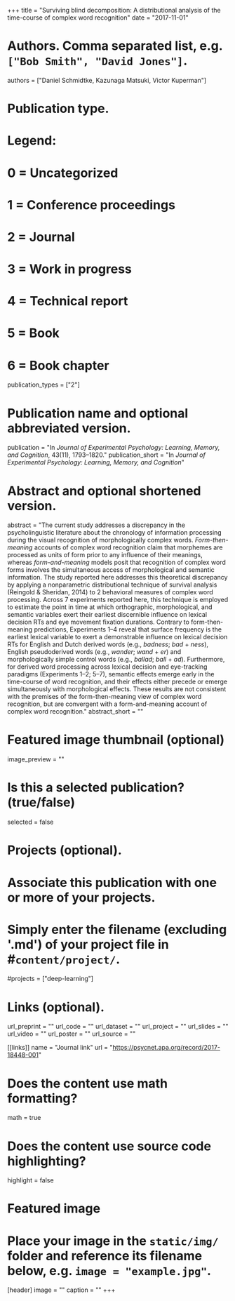 +++
title = "Surviving blind decomposition: A distributional analysis of the time-course of complex word recognition"
date = "2017-11-01"

# Authors. Comma separated list, e.g. `["Bob Smith", "David Jones"]`.
authors = ["Daniel Schmidtke, Kazunaga Matsuki, Victor Kuperman"]

# Publication type.
# Legend:
# 0 = Uncategorized
# 1 = Conference proceedings
# 2 = Journal
# 3 = Work in progress
# 4 = Technical report
# 5 = Book
# 6 = Book chapter
publication_types = ["2"]

# Publication name and optional abbreviated version.
publication = "In *Journal of Experimental Psychology: Learning, Memory, and Cognition*, 43(11), 1793–1820." 
publication_short = "In *Journal of Experimental Psychology: Learning, Memory, and Cognition*"

# Abstract and optional shortened version.
abstract = "The current study addresses a discrepancy in the psycholinguistic literature about the chronology of information processing during the visual recognition of morphologically complex words. *Form-then-meaning* accounts of complex word recognition claim that morphemes are processed as units of form prior to any influence of their meanings, whereas *form-and-meaning* models posit that recognition of complex word forms involves the simultaneous access of morphological and semantic information. The study reported here addresses this theoretical discrepancy by applying a nonparametric distributional technique of survival analysis (Reingold & Sheridan, 2014) to 2 behavioral measures of complex word processing. Across 7 experiments reported here, this technique is employed to estimate the point in time at which orthographic, morphological, and semantic variables exert their earliest discernible influence on lexical decision RTs and eye movement fixation durations. Contrary to form-then-meaning predictions, Experiments 1–4 reveal that surface frequency is the earliest lexical variable to exert a demonstrable influence on lexical decision RTs for English and Dutch derived words (e.g., *badness*; *bad* + *ness*), English pseudoderived words (e.g., *wander*; *wand* + *er*) and morphologically simple control words (e.g., *ballad*; *ball* + *ad*). Furthermore, for derived word processing across lexical decision and eye-tracking paradigms (Experiments 1–2; 5–7), semantic effects emerge early in the time-course of word recognition, and their effects either precede or emerge simultaneously with morphological effects. These results are not consistent with the premises of the form-then-meaning view of complex word recognition, but are convergent with a form-and-meaning account of complex word recognition."
abstract_short = ""

# Featured image thumbnail (optional)
image_preview = ""

# Is this a selected publication? (true/false)
selected = false

# Projects (optional).
#   Associate this publication with one or more of your projects.
#   Simply enter the filename (excluding '.md') of your project file in #`content/project/`.
#projects = ["deep-learning"]

# Links (optional). 
url_preprint = ""
url_code = ""
url_dataset = ""
url_project = ""
url_slides = ""
url_video = ""
url_poster = ""
url_source = ""

[[links]]
name = "Journal link"
url = "https://psycnet.apa.org/record/2017-18448-001"

# Does the content use math formatting?
math = true

# Does the content use source code highlighting?
highlight = false

# Featured image
# Place your image in the `static/img/` folder and reference its filename below, e.g. `image = "example.jpg"`.
[header]
image = ""
caption = ""
+++
